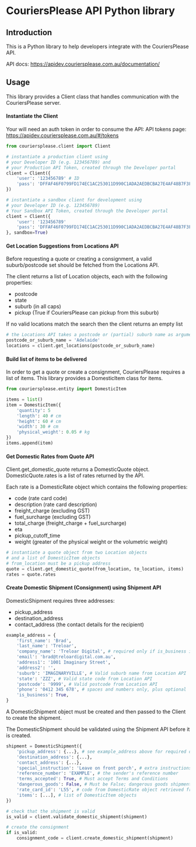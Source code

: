 # CouriersPlease API Python library

## Introduction

This is a Python library to help developers integrate with the CouriersPlease API.

API docs: https://apidev.couriersplease.com.au/documentation/

## Usage

This library provides a Client class that handles communication with
the CouriersPlease server.

#### Instantiate the Client

Your will need an auth token in order to consume the API:
API tokens page: https://apidev.couriersplease.com.au/#/tokens

```python
from couriersplease.client import Client

# instantiate a production client using
# your Developer ID (e.g. 123456789) and
# your Production API Token, created through the Developer portal
client = Client({
    'user': '123456789' # ID
    'pass': 'DFFAF46F0799FD174EC1AC253011D990C1ADA2AEDBCBA27E4AF48B7F3FD87918' # token
})

# instantiate a sandbox client for development using
# your Developer ID (e.g. 123456789)
# Your Sandbox API Token, created through the Developer portal
client = Client({
    'user': '123456789' 
    'pass': 'DFFAF46F0799FD174EC1AC253011D990C1ADA2AEDBCBA27E4AF48B7F3FD87918' # token
}, sandbox=True)
```

#### Get Location Suggestions from Locations API

Before requesting a quote or creating a consignment, a valid suburb/postcode set should be
fetched from the Locations API.

The client returns a list of Location objects, each with the following properties:
- postcode
- state
- suburb (in all caps)
- pickup (True if CouriersPlease can pickup from this suburb)

If no valid locations match the search then the client returns an empty list

```python
# the Locations API takes a postcode or (partial) suburb name as argument
postcode_or_suburb_name = 'Adelaide'
locations = client.get_locations(postcode_or_suburb_name)
```

#### Build list of items to be delivered

In order to get a quote or create a consignment, CouriersPlease requires a
list of items. This library provides a DomesticItem class for items.

```python
from couriersplease.entity import DomesticItem

items = list()
item = DomesticItem({
    'quantity': 5
    'length': 40 # cm
    'height': 60 # cm
    'width': 30 # cm
    'physical_weight': 0.05 # kg
})
items.append(item)
```

#### Get Domestic Rates from Quote API

Client.get_domestic_quote returns a DomesticQuote object. DomesticQuote.rates is
a list of rates returned by the API.

Each rate is a DomesticRate object which contains the following properties:
- code (rate card code)
- description (rate card description)
- freight_charge (excluding GST)
- fuel_surcharge (excluding GST)
- total_charge (freight_charge + fuel_surcharge)
- eta
- pickup_cutoff_time
- weight (greater of the physical weight or the volumetric weight)

```python
# instantiate a quote object from two Location objects
# and a list of DomesticItem objects
# from_location must be a pickup address
quote = client.get_domestic_quote(from_location, to_location, items)
rates = quote.rates
```

#### Create Domestic Shipment (Consignment) using Shipment API

DomesticShipment requires three addresses:
- pickup_address
- destination_address
- contact_address (the contact details for the recipient)

```python
example_address = {
    'first_name': 'Brad',
    'last_name': 'Treloar',
    'company_name': 'Treloar Digital', # required only if is_business is True
    'email': 'brad@treloardigital.com.au',
    'address1': '1001 Imaginary Street',
    'address2': '',
    'suburb': 'IMAGINARYVILLE', # Valid suburb name from Location API
    'state': 'ZZZ', # Valid state code from Location API
    'postcode': '9999', # Valid postcode from Location API
    'phone': '0412 345 678', # spaces and numbers only, plus optional '+'
    'is_business': True, 
}
```

A DomesticShipment object must be created and then passed to the Client to create the shipment.

The DomesticShipment should be validated using the Shipment API before it is created.

```python
shipment = DomesticShipment({
    'pickup_address': {...}, # see example_address above for required dict structure
    'destination_address': {...},
    'contact_address': {...}, 
    'special_instruction': 'Leave on front porch', # extra instructions for the courier
    'reference_number': 'EXAMPLE', # the sender's reference number
    'terms_accepted': True, # Must accept Terms and Conditions
    'dangerous_goods': False, # Must be False; dangerous goods shipments are not handled by the API
    'rate_card_id': 'L55', # code from DomesticRate object retrieved from Quote API
    'items': [...], # list of DomesticItem objects
})

# check that the shipment is valid
is_valid = client.validate_domestic_shipment(shipment)

# create the consignment
if is_valid:
    consignment_code = client.create_domestic_shipment(shipment)
```

